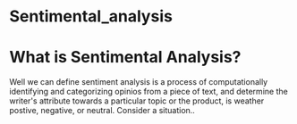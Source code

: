 # Sentimental_analysis
# What is Sentimental Analysis?
 Well we can define sentiment analysis is a process of computationally identifying and categorizing opinios from a piece of text, and determine the writer's attribute towards a particular topic or the product, is weather postive, negative, or neutral.
  Consider a situation..
 
